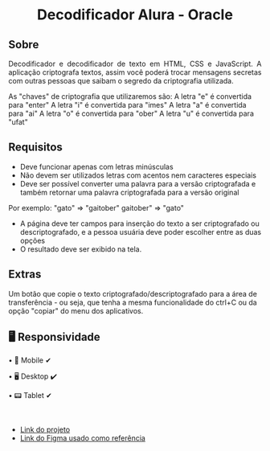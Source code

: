 <h1 align="center">Decodificador Alura - Oracle</h1>

<h2 align="left">Sobre</h2>
<p align="justify">
Decodificador e decodificador de texto em HTML, CSS e JavaScript. A aplicação criptografa textos, assim você poderá trocar mensagens secretas com outras pessoas que saibam o segredo da criptografia utilizada.

As "chaves" de criptografia que utilizaremos são: A letra "e" é convertida para "enter" A letra "i" é convertida para "imes" A letra "a" é convertida para "ai" A letra "o" é convertida para "ober" A letra "u" é convertida para "ufat"
</p>

<h2 align="left">Requisitos</h2>
<ul>
<li>Deve funcionar apenas com letras minúsculas</li>
<li>Não devem ser utilizados letras com acentos nem caracteres especiais</li>
<li>Deve ser possível converter uma palavra para a versão criptografada e também retornar uma palavra criptografada para a versão original</li>
</ul>
<p>Por exemplo: "gato" => "gaitober" gaitober" => "gato"</p>
<ul>
<li>A página deve ter campos para inserção do texto a ser criptografado ou descriptografado, e a pessoa usuária deve poder escolher entre as duas opções</li>
<li>O resultado deve ser exibido na tela.</li>
</ul>

<h2 align="left">Extras</h2>
<p>Um botão que copie o texto criptografado/descriptografado para a área de transferência - ou seja, que tenha a mesma funcionalidade do ctrl+C ou da opção "copiar" do menu dos aplicativos.</p>

<h2>🖥 Responsividade</h2>
<p>• 📱 Mobile ✔</p>
<p>• 🖥 Desktop ✔</p>
<p>• 📟 Tablet ✔</p>

<br>

<ul>
<li><a href="https://decodificador-alura-oracle.vercel.app/">Link do projeto<a/> <br></li>
<li><a href="https://www.figma.com/file/tvFEYhVfZTjdJ5P24RGV21/Alura-Challenge---Desafio-1---L%C3%B3gica?node-id=16%3A802">Link do Figma usado como referência</a></li>
</ul>





